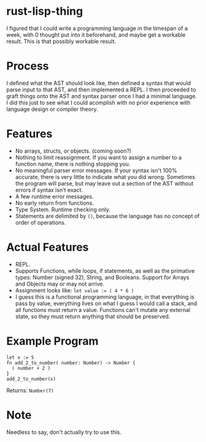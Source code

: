 # rust-lisp-thing
I figured that I could write a programming language in the timespan of a week, with 0 thought put into it beforehand, and maybe get a workable result.
This is that possibly workable result.

# Process
I defined what the AST should look like, then defined a syntax that would parse input to that AST, and then implemented a REPL.
I then proceeded to graft things onto the AST and syntax parser once I had a minimal language.
I did this just to see what I could acomplish with no prior experience with language design or compiler theory.


# Features
* No arrays, structs, or objects. (coming soon?)
* Nothing to limit reassignment. If you want to assign a number to a function name, there is nothing stopping you.
* No meaningful parser error messages. If your syntax isn't 100% accurate, there is very little to indicate what you did wrong. Sometimes the program will parse, but may leave out a section of the AST without errors if syntax isn't exact. 
* A few runtime error messages.
* No early return from functions.
* Type System. Runtime checking only.
* Statements are delimited by `()`, because the language has no concept of order of operations.


# Actual Features
* REPL.
* Supports Functions, while loops, if statements, as well as the primative types: Number (signed 32), String, and Booleans. Support for Arrays and Objects may or may not arrive.
* Assignment looks like: `let value := ( 4 * 6 )`
* I guess this is a functional programming language, in that everything is pass by value, everything lives on what I guess I would call a stack, and all functions must return a value. Functions can't mutate any external state, so they must return anything that should be preserved. 


# Example Program
```
let x := 5
fn add_2_to_number( number: Number) -> Number {
  ( number + 2 )
}
add_2_to_number(x)
```
Returns: `Number(7)`

# Note
Needless to say, don't actually try to use this.
